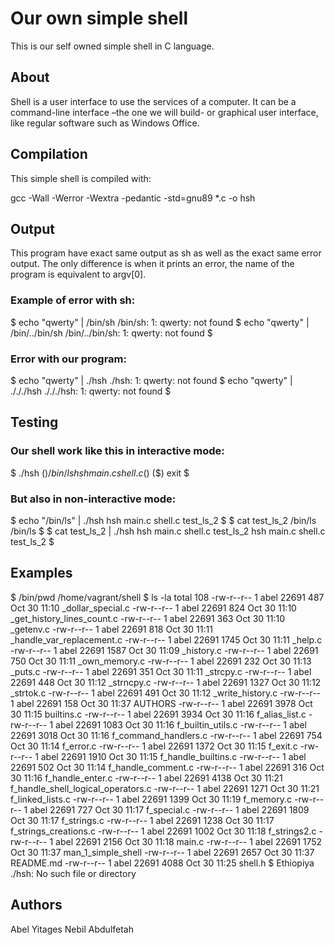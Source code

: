 # Our own simple shell
This is our self owned simple shell in C language.

## About
Shell is a user interface to use the services of a computer. It can be a command-line interface –the one we will build- or graphical user interface, like regular software such as Windows Office.

## Compilation
This simple shell is compiled with:

gcc -Wall -Werror -Wextra -pedantic -std=gnu89 *.c -o hsh
## Output
This program have exact same output as sh as well as the exact same error output. The only difference is when it prints an error, the name of the program is equivalent to argv[0].

### Example of error with sh:
$ echo "qwerty" | /bin/sh
/bin/sh: 1: qwerty: not found
$ echo "qwerty" | /bin/../bin/sh
/bin/../bin/sh: 1: qwerty: not found
$
### Error with our program:
$ echo "qwerty" | ./hsh
./hsh: 1: qwerty: not found
$ echo "qwerty" | ./././hsh
./././hsh: 1: qwerty: not found
$
## Testing
### Our shell work like this in interactive mode:
$ ./hsh
($) /bin/ls
hsh main.c shell.c
($)
($) exit
$
### But also in non-interactive mode:
$ echo "/bin/ls" | ./hsh
hsh main.c shell.c test_ls_2
$
$ cat test_ls_2
/bin/ls
/bin/ls
$
$ cat test_ls_2 | ./hsh
hsh main.c shell.c test_ls_2
hsh main.c shell.c test_ls_2
$
## Examples
$ /bin/pwd
/home/vagrant/shell
$ ls -la
total 108
-rw-r--r-- 1 abel 22691  487 Oct 30 11:10 _dollar_special.c
-rw-r--r-- 1 abel 22691  824 Oct 30 11:10 _get_history_lines_count.c
-rw-r--r-- 1 abel 22691  363 Oct 30 11:10 _getenv.c
-rw-r--r-- 1 abel 22691 818 Oct 30 11:11 _handle_var_replacement.c
-rw-r--r-- 1 abel 22691 1745 Oct 30 11:11 _help.c
-rw-r--r-- 1 abel 22691 1587 Oct 30 11:09 _history.c
-rw-r--r-- 1 abel 22691  750 Oct 30 11:11 _own_memory.c
-rw-r--r-- 1 abel 22691  232 Oct 30 11:13 _puts.c
-rw-r--r-- 1 abel 22691  351 Oct 30 11:11 _strcpy.c
-rw-r--r-- 1 abel 22691  448 Oct 30 11:12 _strncpy.c
-rw-r--r-- 1 abel 22691 1327 Oct 30 11:12 _strtok.c
-rw-r--r-- 1 abel 22691  491 Oct 30 11:12 _write_history.c
-rw-r--r-- 1 abel 22691  158 Oct 30 11:37 AUTHORS
-rw-r--r-- 1 abel 22691 3978 Oct 30 11:15 builtins.c
-rw-r--r-- 1 abel 22691 3934 Oct 30 11:16 f_alias_list.c
-rw-r--r-- 1 abel 22691 1083 Oct 30 11:16 f_builtin_utils.c
-rw-r--r-- 1 abel 22691 3018 Oct 30 11:16 f_command_handlers.c
-rw-r--r-- 1 abel 22691  754 Oct 30 11:14 f_error.c
-rw-r--r-- 1 abel 22691 1372 Oct 30 11:15 f_exit.c
-rw-r--r-- 1 abel 22691 1910 Oct 30 11:15 f_handle_builtins.c
-rw-r--r-- 1 abel 22691  502 Oct 30 11:14 f_handle_comment.c
-rw-r--r-- 1 abel 22691  316 Oct 30 11:16 f_handle_enter.c
-rw-r--r-- 1 abel 22691 4138 Oct 30 11:21 f_handle_shell_logical_operators.c
-rw-r--r-- 1 abel 22691 1271 Oct 30 11:21 f_linked_lists.c
-rw-r--r-- 1 abel 22691 1399 Oct 30 11:19 f_memory.c
-rw-r--r-- 1 abel 22691  727 Oct 30 11:17 f_special.c
-rw-r--r-- 1 abel 22691 1809 Oct 30 11:17 f_strings.c
-rw-r--r-- 1 abel 22691 1238 Oct 30 11:17 f_strings_creations.c
-rw-r--r-- 1 abel 22691 1002 Oct 30 11:18 f_strings2.c
-rw-r--r-- 1 abel 22691 2156 Oct 30 11:18 main.c
-rw-r--r-- 1 abel 22691 1752 Oct 30 11:37 man_1_simple_shell
-rw-r--r-- 1 abel 22691 2657 Oct 30 11:37 README.md
-rw-r--r-- 1 abel 22691 4088 Oct 30 11:25 shell.h
$ Ethiopiya
./hsh: No such file or directory
## Authors
Abel Yitages Nebil Abdulfetah
